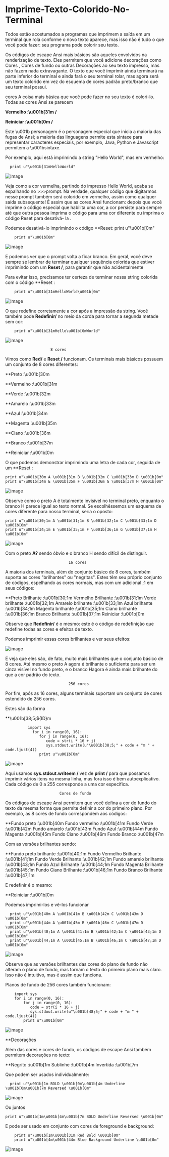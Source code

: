 # Imprime-Texto-Colorido-No-Terminal
Todos estão acostumados a programas que imprimem a saída em um terminal que rola conforme o novo texto aparece, mas isso não é tudo o que você pode fazer: seu programa pode colorir seu texto. 





Os códigos de escape Ansi mais básicos são aqueles envolvidos na renderização de texto. 
Eles permitem que você adicione decorações como Cores , Cores de fundo ou outras Decorações ao 
seu texto impresso, mas não fazem nada extravagante. O texto que você imprimir ainda terminará 
na parte inferior do terminal e ainda fará o seu terminal rolar, mas agora será um texto colorido 
em vez do esquema de cores padrão preto/branco que seu terminal possui.

cores
A coisa mais básica que você pode fazer no seu texto é colori-lo. Todas as cores Ansi se parecem

**Vermelho :\u001b[31m  /**

**Reiniciar :\u001b[0m  /**

Este \u001b personagem é o personagem especial que inicia a maioria das fugas de Ansi; 
a maioria das linguagens permite esta sintaxe para representar caracteres especiais, 
por exemplo, Java, Python e Javascript permitem a \u001bsintaxe.




Por exemplo, aqui está imprimindo a string "Hello World", mas em vermelho:

      print u"\u001b[31mHelloWorld"


![image](https://user-images.githubusercontent.com/123842272/230732542-ab4a38b0-ecf1-489d-97ed-3831ba484418.png)


Veja como a cor vermelha, partindo do impresso Hello World, acaba se espalhando no >>>prompt. Na verdade, qualquer código que digitarmos nesse prompt também será colorido em vermelho, assim como qualquer saída subsequente! É assim que as cores Ansi funcionam: depois que você imprime o código especial que habilita uma cor, a cor persiste para sempre até que outra pessoa imprima o código para uma cor diferente ou imprima o código Reset para desativá- la .

Podemos desativá-lo imprimindo o código **Reset:  print u"\u001b[0m"

        print u"\u001b[0m"


![image](https://user-images.githubusercontent.com/123842272/230732549-2c34fba6-5e22-4674-931b-c28c980ad9f7.png)


E podemos ver que o prompt volta a ficar branco. Em geral, você deve sempre se lembrar de terminar qualquer sequência colorida que estiver imprimindo com um **Reset /**, para garantir que não acidentalmente

Para evitar isso, precisamos ter certeza de terminar nossa string colorida com o código **Reset :

        print u"\u001b[31mHelloWorld\u001b[0m"

![image](https://user-images.githubusercontent.com/123842272/230732556-7835f800-1493-4b54-912f-d01c62059710.png)

O que redefine corretamente a cor após a impressão da string. Você também pode **Redefinir/** no meio da corda para tornar a segunda metade sem cor:

        print u"\u001b[31mHello\u001b[0mWorld"

![image](https://user-images.githubusercontent.com/123842272/230732559-d08fbf2e-88f1-4475-878d-4003d44fdef6.png)


                        8 cores
                     
Vimos como **Red/** e **Reset /** funcionam. Os terminais mais básicos possuem um conjunto de 8 cores diferentes:

**Preto :\u001b[30m 

**Vermelho :\u001b[31m
  
  **Verde :\u001b[32m
  
  **Amarelo :\u001b[33m
  
  **Azul :\u001b[34m
  
  **Magenta :\u001b[35m
  
  **Ciano :\u001b[36m
  
  **Branco :\u001b[37m
  
  **Reiniciar :\u001b[0m 

O que podemos demonstrar imprimindo uma letra de cada cor, seguida de um **Reset :

    print u"\u001b[30m A \u001b[31m B \u001b[32m C \u001b[33m D \u001b[0m"
    print u"\u001b[34m E \u001b[35m F \u001b[36m G \u001b[37m H \u001b[0m"


![image](https://user-images.githubusercontent.com/123842272/230732574-62ac3e27-7b0a-44b2-8d97-6cfc4adc6025.png)



Observe como o preto A é totalmente invisível no terminal preto, enquanto o branco H parece igual ao texto normal. Se escolhêssemos um esquema de cores diferente para nosso terminal, seria o oposto:

    print u"\u001b[30;1m A \u001b[31;1m B \u001b[32;1m C \u001b[33;1m D \u001b[0m"
    print u"\u001b[34;1m E \u001b[35;1m F \u001b[36;1m G \u001b[37;1m H \u001b[0m"

![image](https://user-images.githubusercontent.com/123842272/230732589-f53ad8e2-230b-4854-8cf7-5c08d4a92f57.png)


Com o preto **A?** sendo óbvio e o branco H sendo difícil de distinguir.

                                16 cores
                                
A maioria dos terminais, além do conjunto básico de 8 cores, também suporta as cores "brilhantes" ou "negritas". Estes têm seu próprio conjunto de códigos, espelhando as cores normais, mas com um adicional ;1 em seus códigos:

**Preto Brilhante :\u001b[30;1m
  Vermelho Brilhante :\u001b[31;1m
  Verde brilhante :\u001b[32;1m
  Amarelo brilhante :\u001b[33;1m
  Azul brilhante :\u001b[34;1m
  Magenta brilhante :\u001b[35;1m
  Ciano brilhante :\u001b[36;1m
  Branco Brilhante :\u001b[37;1m
  Reiniciar :\u001b[0m

Observe que **Redefinir/** é o mesmo: este é o código de redefinição que redefine todas as cores e efeitos de texto.

Podemos imprimir essas cores brilhantes e ver seus efeitos:

![image](https://user-images.githubusercontent.com/123842272/230732597-65313cea-ead5-40d7-8bd7-0a0ef724deb9.png)

E veja que eles são, de fato, muito mais brilhantes que o conjunto básico de 8 cores. Até mesmo o preto A agora é brilhante o suficiente para ser um cinza visível no fundo preto, e o branco Hagora é ainda mais brilhante do que a cor padrão do texto.

            
            
                                256 cores

Por fim, após as 16 cores, alguns terminais suportam um conjunto de cores estendido de 256 cores.

Estes são da forma

**\u001b[38;5;${ID}m

              import sys
                for i in range(0, 16):
                   for j in range(0, 16):
                      code = str(i * 16 + j)
                      sys.stdout.write(u"\u001b[38;5;" + code + "m " + code.ljust(4))
                   print u"\u001b[0m"
    

![image](https://user-images.githubusercontent.com/123842272/230732655-8d3c4cc5-7488-4a7c-a5c5-2f7513a9e30e.png)


Aqui usamos **sys.stdout.writeem /** vez de **print /** para que possamos imprimir vários itens na mesma linha, mas fora isso é bem autoexplicativo. Cada código de 0 a 255 corresponde a uma cor específica.


                            Cores de fundo

Os códigos de escape Ansi permitem que você defina a cor do fundo do texto da mesma forma que permite definir a cor do primeiro plano. Por exemplo, as 8 cores de fundo correspondem aos códigos:

**Fundo preto :\u001b[40m
  Fundo vermelho :\u001b[41m
  Fundo Verde :\u001b[42m
  Fundo amarelo :\u001b[43m
  Fundo Azul :\u001b[44m
  Fundo Magenta :\u001b[45m
  Fundo Ciano :\u001b[46m
  Fundo Branco :\u001b[47m
  
  Com as versões brilhantes sendo:

**Fundo preto brilhante :\u001b[40;1m
  Fundo Vermelho Brilhante :\u001b[41;1m
  Fundo Verde Brilhante :\u001b[42;1m
  Fundo amarelo brilhante :\u001b[43;1m
  Fundo Azul Brilhante :\u001b[44;1m
  Fundo Magenta Brilhante :\u001b[45;1m
  Fundo Ciano Brilhante :\u001b[46;1m
  Fundo Branco Brilhante :\u001b[47;1m
  
  E redefinir é o mesmo:

**Reiniciar :\u001b[0m

Podemos imprimi-los e vê-los funcionar

      print u"\u001b[40m A \u001b[41m B \u001b[42m C \u001b[43m D \u001b[0m"
      print u"\u001b[44m A \u001b[45m B \u001b[46m C \u001b[47m D \u001b[0m"
      print u"\u001b[40;1m A \u001b[41;1m B \u001b[42;1m C \u001b[43;1m D \u001b[0m"
      print u"\u001b[44;1m A \u001b[45;1m B \u001b[46;1m C \u001b[47;1m D \u001b[0m"

![image](https://user-images.githubusercontent.com/123842272/230732687-4e8d2b6c-e330-4d68-8e6f-ae753c7674fd.png)



Observe que as versões brilhantes das cores do plano de fundo não alteram o plano de fundo, mas tornam o texto do primeiro plano mais claro. Isso não é intuitivo, mas é assim que funciona.

Planos de fundo de 256 cores também funcionam:

        import sys
        for i in range(0, 16):
            for j in range(0, 16):
               code = str(i * 16 + j)
               sys.stdout.write(u"\u001b[48;5;" + code + "m " + code.ljust(4))
            print u"\u001b[0m"

![image](https://user-images.githubusercontent.com/123842272/230732714-bc4e83df-a88b-45b1-b7f7-c2fe0567c832.png)



**Decorações

Além das cores e cores de fundo, os códigos de escape Ansi também permitem decorações no texto:

**Negrito :\u001b[1m
  Sublinhe :\u001b[4m
  Invertida :\u001b[7m
  
  Que podem ser usados individualmente:

      print u"\u001b[1m BOLD \u001b[0m\u001b[4m Underline \u001b[0m\u001b[7m Reversed \u001b[0m"

![image](https://user-images.githubusercontent.com/123842272/230732733-7e388464-3103-4279-a49c-aeefb4c22dec.png)

Ou juntos

    print u"\u001b[1m\u001b[4m\u001b[7m BOLD Underline Reversed \u001b[0m"


E pode ser usado em conjunto com cores de foreground e background:

        print u"\u001b[1m\u001b[31m Red Bold \u001b[0m"
        print u"\u001b[4m\u001b[44m Blue Background Underline \u001b[0m"




![image](https://user-images.githubusercontent.com/123842272/230732489-0097b4de-2b2e-40a4-b71d-1693a270711c.png)


